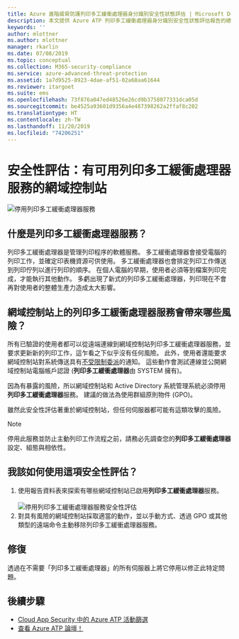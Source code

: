 ```yaml
---
title: Azure 進階威脅防護列印多工緩衝處理器身分識別安全性狀態評估 | Microsoft Docs
description: 本文提供 Azure ATP 列印多工緩衝處理器身分識別安全性狀態評估報告的總覽。
keywords: ''
author: mlottner
ms.author: mlottner
manager: rkarlin
ms.date: 07/08/2019
ms.topic: conceptual
ms.collection: M365-security-compliance
ms.service: azure-advanced-threat-protection
ms.assetid: 1a7d9525-8923-4dae-af51-02a68aa61644
ms.reviewer: itargoet
ms.suite: ems
ms.openlocfilehash: 73f876a047ed48526e26cd9b3758077331dca05d
ms.sourcegitcommit: be4525a93601d9356a4e487398262a2ffaf8c202
ms.translationtype: HT
ms.contentlocale: zh-TW
ms.lasthandoff: 11/20/2019
ms.locfileid: "74206251"
---
```

# <a name="security-assessment-domain-controllers-with-print-spooler-service-available"></a>安全性評估：有可用列印多工緩衝處理器服務的網域控制站 

![停用列印多工緩衝處理器服務](media/atp-cas-isp-print-spooler-1.png)
 
## <a name="what-is-the-print-spooler-service"></a>什麼是**列印多工緩衝處理器**服務？ 

列印多工緩衝處理器是管理列印程序的軟體服務。 多工緩衝處理器會接受電腦的列印工作，並確定印表機資源可供使用。 多工緩衝處理器也會排定列印工作傳送到列印佇列以進行列印的順序。 在個人電腦的早期，使用者必須等到檔案列印完成，才能執行其他動作。 多虧出現了新式的列印多工緩衝處理器，列印現在不會再對使用者的整體生產力造成太大影響。

## <a name="what-risks-does-the-print-spooler-service-on-domain-controllers-introduce"></a>網域控制站上的**列印多工緩衝處理器**服務會帶來哪些風險？ 

所有已驗證的使用者都可以從遠端連線到網域控制站列印多工緩衝處理器服務，並要求更新新的列印工作，這乍看之下似乎沒有任何風險。 此外，使用者還能要求網域控制站對系統傳送具有[不受限制委派](atp-cas-isp-unconstrained-kerberos.md)的通知。 這些動作會測試連線並公開網域控制站電腦帳戶認證 (**列印多工緩衝處理器**由 SYSTEM 擁有)。 

因為有暴露的風險，所以網域控制站和 Active Directory 系統管理系統必須停用**列印多工緩衝處理器**服務。 建議的做法為使用群組原則物件 (GPO)。 

雖然此安全性評估著重於網域控制站，但任何伺服器都可能有這類攻擊的風險。

   > [!NOTE]
   > 停用此服務並防止主動列印工作流程之前，請務必先調查您的**列印多工緩衝處理器**設定、組態與相依性。

## <a name="how-do-i-use-this-security-assessment"></a>我該如何使用這項安全性評估？ 
1. 使用報告資料表來探索有哪些網域控制站已啟用**列印多工緩衝處理器**服務。   
    <br>![停用列印多工緩衝處理器服務安全性評估](media/atp-cas-isp-print-spooler-2.png)
1. 對具有風險的網域控制站採取適當的動作，並以手動方式、透過 GPO 或其他類型的遠端命令主動移除列印多工緩衝處理器服務。

## <a name="remediation"></a>修復

透過在不需要「列印多工緩衝處理器」的所有伺服器上將它停用以修正此特定問題。
  

## <a name="next-steps"></a>後續步驟
- [Cloud App Security 中的 Azure ATP 活動篩選](atp-activities-filtering-mcas.md)
- [查看 Azure ATP 論壇！](https://aka.ms/azureatpcommunity)